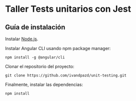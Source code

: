 # Taller Tests unitarios con Jest

## Guía de instalación

Instalar [Node.js](https://nodejs.org/es/download/).

Instalar Angular CLI usando npm package manager:
```
npm install -g @angular/cli
```

Clonar el repositorio del proyecto:
```
git clone https://github.com/ivandpazd/unit-testing.git
```

Finalmente, instalar las dependencias:

```
npm install
```
